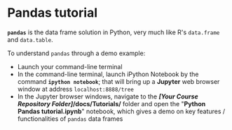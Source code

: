 # **Pandas** tutorial

**`pandas`** is the data frame solution in Python, very much like R's `data.frame` and `data.table`.

To understand `pandas` through a demo example:

- Launch your command-line terminal
- In the command-line terminal, launch iPython Notebook by the command **`ipython notebook`**;
that will bring up a **Jupyter** web browser window at address `localhost:8888/tree`
- In the Jupyter browser windows, navigate to the **_[Your Course Repository Folder]_/docs/Tutorials/** folder
and open the "**Python Pandas tutorial.ipynb**" notebook, which gives a demo on key features / functionalities
of `pandas` data frames
